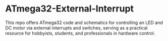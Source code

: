 # ATmega32-External-Interrupt
 This repo offers ATmega32 code and schematics for controlling an LED and DC motor via external interrupts and switches, serving as a practical resource for hobbyists, students, and professionals in hardware control.
